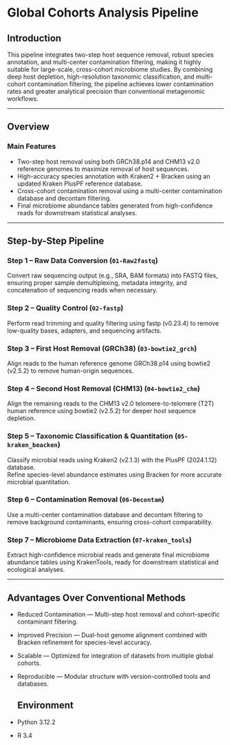 # Global Cohorts Analysis Pipeline

## Introduction
This pipeline integrates two-step host sequence removal, robust species annotation, and multi-center contamination filtering, making it highly suitable for large-scale, cross-cohort microbiome studies. By combining deep host depletion, high-resolution taxonomic classification, and multi-cohort contamination filtering, the pipeline achieves lower contamination rates and greater analytical precision than conventional metagenomic workflows.

---

## Overview

### Main Features
- Two-step host removal using both GRCh38.p14 and CHM13 v2.0 reference genomes to maximize removal of host sequences.
- High-accuracy species annotation with Kraken2 + Bracken using an updated Kraken PlusPF reference database.
- Cross-cohort contamination removal using a multi-center contamination database and decontam filtering.
- Final microbiome abundance tables generated from high-confidence reads for downstream statistical analyses.

---

## Step-by-Step Pipeline

### Step 1 – Raw Data Conversion (`01-Raw2fastq`)
Convert raw sequencing output (e.g., SRA, BAM formats) into FASTQ files, ensuring proper sample demultiplexing, metadata integrity, and concatenation of sequencing reads when necessary.

### Step 2 – Quality Control (`02-fastp`)
Perform read trimming and quality filtering using fastp (v0.23.4) to remove low-quality bases, adapters, and sequencing artifacts.

### Step 3 – First Host Removal (GRCh38) (`03-bowtie2_grch`)
Align reads to the human reference genome GRCh38.p14 using bowtie2 (v2.5.2) to remove human-origin sequences.

### Step 4 – Second Host Removal (CHM13) (`04-bowtie2_chm`)
Align the remaining reads to the CHM13 v2.0 telomere-to-telomere (T2T) human reference using bowtie2 (v2.5.2) for deeper host sequence depletion.

### Step 5 – Taxonomic Classification & Quantitation (`05-kraken_beacken`)
Classify microbial reads using Kraken2 (v2.1.3) with the PlusPF (2024.1.12) database.  
Refine species-level abundance estimates using Bracken for more accurate microbial quantitation.

### Step 6 – Contamination Removal (`06-Decontam`)
Use a multi-center contamination database and decontam filtering to remove background contaminants, ensuring cross-cohort comparability.

### Step 7 – Microbiome Data Extraction (`07-kraken_tools`)
Extract high-confidence microbial reads and generate final microbiome abundance tables using KrakenTools, ready for downstream statistical and ecological analyses.

---

## Advantages Over Conventional Methods
- Reduced Contamination — Multi-step host removal and cohort-specific contaminant filtering.
- Improved Precision — Dual-host genome alignment combined with Bracken refinement for species-level accuracy.
- Scalable — Optimized for integration of datasets from multiple global cohorts.
- Reproducible — Modular structure with version-controlled tools and databases.

  ## Environment
- Python 3.12.2
- R 3.4 
